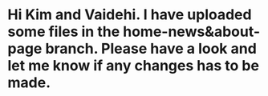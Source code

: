# Hi Kim and Vaidehi. I have uploaded some files in the home-news&about-page branch. Please have a look and let me know if any changes has to be made.
